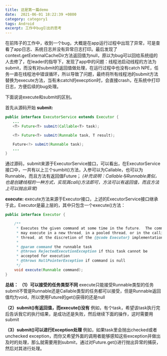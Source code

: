 ```yaml
---
title: 这是第一篇demo
date:  2021-06-01 18:22:39 +0800
category: category1
tags: Android
excerpt: 工作中bug引出的思考
---
```


在前阵子的工作中，收到一个bug，大概是在app运行过程中出现了异常，可是查看了app日志、系统日志并没有异常日志打印。最后发现了context.getExternalCacheDir方法返回值为null，原以为bug可以回给系统组的人去修了，在leader的指导下，发现了app中的问题：线程池启动线程的方法为submit，而没有对submit的返回值做处理，在运行过程中也没有catch NPE，任务一直在线程池中错误循环，所以导致了问题，最终将所有线程池的submit方法替换为execute方法，当有未catch的execption时，会直接crash，在系统中打印日志，方便后续的bug处理。

下面说说execute和submit的区别。

首先从源码开始
**submit:**
```java
public interface ExecutorService extends Executor {
　　...
　　<T> Future<T> submit(Callable<T> task);

　　<T> Future<T> submit(Runnable task, T result);

　　Future<?> submit(Runnable task);
　　...
}
```
通过源码，submit来源于ExecutorService接口，可以看出，在ExecutorService接口中，一共有以上三个sumbit()方法，入参可以为Callable<T>，也可以为Runnable，而且方法有返回值Future<T>；
*(补充说明：Callable<T>与Runnable类似，也是创建线程的一种方式，实现其call()方法即可，方法可以有返回值，而且方法上可以抛出异常)*

**execute:**
execute方法来源于Executor接口，上述的ExecutorService接口继承于此，Executor是最上层的，其中只包含一个execute()方法：
```java
public interface Executor {

    /**
     * Executes the given command at some time in the future.  The command
     * may execute in a new thread, in a pooled thread, or in the calling
     * thread, at the discretion of the {@code Executor} implementation.
     *
     * @param command the runnable task
     * @throws RejectedExecutionException if this task cannot be
     * accepted for execution
     * @throws NullPointerException if command is null
     */
    void execute(Runnable command);
}
```

**总结：**
**（1）可以接受的任务类型不同**
execute只能接受Runnable类型的任务
submit不管是Runnable还是Callable类型的任务都可以接受，但是Runnable返回值均为void，所以使用Future的get()获得的还是null

**（2）submit()有返回值，而execute()没有**
例如，有个task，希望该task执行完后告诉我它的执行结果，是成功还是失败，然后继续下面的操作，这时需要用submit

**（3）submit()可以进行Exception处理**
例如，如果task里会抛出checked或者unchecked exception，而你又希望外面的调用者能够感知这些exception并做出及时的处理，那么就需要用到submit，通过对Future.get()进行抛出异常的捕获，然后对其进行处理。




